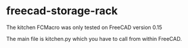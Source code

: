 # freecad-storage-rack

The kitchen FCMacro was only tested on FreeCAD version 0.15


The main file is kitchen.py which you have to call from within FreeCAD. 
